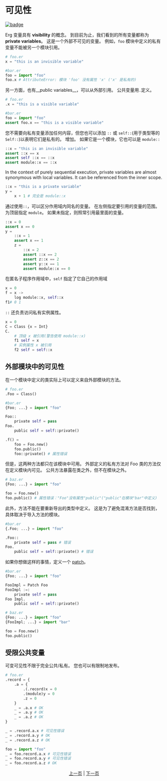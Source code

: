 # 可见性

[![badge](https://img.shields.io/endpoint.svg?url=https%3A%2F%2Fgezf7g7pd5.execute-api.ap-northeast-1.amazonaws.com%2Fdefault%2Fsource_up_to_date%3Fowner%3Derg-lang%26repos%3Derg%26ref%3Dmain%26path%3Ddoc/EN/syntax/19_visibility.md%26commit_hash%3D06f8edc9e2c0cee34f6396fd7c64ec834ffb5352)](https://gezf7g7pd5.execute-api.ap-northeast-1.amazonaws.com/default/source_up_to_date?owner=erg-lang&repos=erg&ref=main&path=doc/EN/syntax/19_visibility.md&commit_hash=06f8edc9e2c0cee34f6396fd7c64ec834ffb5352)

Erg 变量具有 __visibility__ 的概念。
到目前为止，我们看到的所有变量都称为 __private variables__。 这是一个外部不可见的变量。
例如，`foo` 模块中定义的私有变量不能被另一个模块引用。

```python
# foo.er
x = "this is an invisible variable"
```

```python
#bar.er
foo = import "foo"
foo.x # AttributeError: 模块 'foo' 没有属性 'x' ('x' 是私有的)
```

另一方面，也有__public variables__，可以从外部引用。
公共变量用`.`定义。

```python
# foo.er
.x = "this is a visible variable"
```

```python
#bar.er
foo = import "foo"
assert foo.x == "this is a visible variable"
```

您不需要向私有变量添加任何内容，但您也可以添加 `::` 或 `self::`(用于类型等的`Self::`)以表明它们是私有的。 增加。 如果它是一个模块，它也可以是 `module::`

```python
::x = "this is an invisible variable"
assert ::x == x
assert self ::x == ::x
assert module::x == ::x
```

In the context of purely sequential execution, private variables are almost synonymous with local variables. It can be referenced from the inner scope.

```python
::x = "this is a private variable"
y =
    x + 1 # 完全是 module::x
```

通过使用`::`，可以区分作用域内同名的变量。
在左侧指定要引用的变量的范围。 为顶层指定 `module`。
如果未指定，则照常引用最里面的变量。

```python
::x = 0
assert x == 0
y =
    ::x = 1
    assert x == 1
    z =
        ::x = 2
        assert ::x == 2
        assert z::x == 2
        assert y::x == 1
        assert module::x == 0
```

在匿名子程序作用域中，`self` 指定了它自己的作用域

```python
x = 0
f = x ->
    log module::x, self::x
f1# 0 1
```

`::` 还负责访问私有实例属性。

```python
x = 0
C = Class {x = Int}
C.
    # 顶级 x 被引用(警告使用 module::x)
    f1 self = x
    # 实例属性 x 被引用
    f2 self = self::x
```

## 外部模块中的可见性

在一个模块中定义的类实际上可以定义来自外部模块的方法。

```python
# foo.er
.Foo = Class()
```

```python
#bar.er
{Foo; ...} = import "foo"

Foo::
    private self = pass
Foo.
    public self = self::private()

.f() =
    foo = Foo.new()
    foo.public()
    foo::private() # 属性错误
```

但是，这两种方法都只在该模块中可用。
外部定义的私有方法对 Foo 类的方法仅在定义模块内可见。
公共方法暴露在类之外，但不在模块之外。

```python
# baz.er
{Foo; ...} = import "foo"

foo = Foo.new()
foo.public() # 属性错误："Foo"没有属性"public"("public"在模块"bar"中定义)
```

此外，方法不能在要重新导出的类型中定义。
这是为了避免混淆方法是否找到，具体取决于导入方法的模块。

```python
#bar.er
{.Foo; ...} = import "foo"

.Foo::
    private self = pass # 错误
Foo.
    public self = self::private() # 错误
```

如果你想做这样的事情，定义一个 [patch](./type/07_patch.md)。

```python
#bar.er
{Foo; ...} = import "foo"

FooImpl = Patch Foo
FooImpl :=:
    private self = pass
Foo Impl.
    public self = self::private()
```

```python
# baz.er
{Foo; ...} = import "foo"
{FooImpl; ...} = import "bar"

foo = Foo.new()
foo.public()
```

## 受限公共变量

可变可见性不限于完全公共/私有。
您也可以有限制地发布。

```python
# foo.er
.record = {
    .a = {
        .(.record)x = 0
        .(module)y = 0
        .z = 0
    }
    _ = .a.x # OK
    _ = .a.y # OK
    _ = .a.z # OK
}

_ = .record.a.x # 可见性错误
_ = .record.a.y # OK
_ = .record.a.z # OK
```

```python
foo = import "foo"
_ = foo.record.a.x # 可见性错误
_ = foo.record.a.y # 可见性错误
_ = foo.record.a.z # OK
```

<p align='center'>
    <a href='./18_ownership.md'>上一页</a> | <a href='./20_naming_rule.md'>下一页</a>
</p>